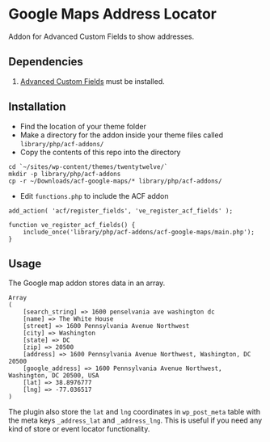 # Google Maps Address Locator

Addon for Advanced Custom Fields to show addresses.

## Dependencies

1. [Advanced Custom Fields](http://wordpress.org/extend/plugins/advanced-custom-fields/) must be installed.

## Installation

* Find the location of your theme folder
* Make a directory for the addon inside your theme files called `library/php/acf-addons/`
* Copy the contents of this repo into the directory

```
cd `~/sites/wp-content/themes/twentytwelve/` 
mkdir -p library/php/acf-addons
cp -r ~/Downloads/acf-google-maps/* library/php/acf-addons/
```

* Edit `functions.php` to include the ACF addon

```
add_action( 'acf/register_fields', 've_register_acf_fields' );

function ve_register_acf_fields() {
    include_once('library/php/acf-addons/acf-google-maps/main.php');
}
```

## Usage

The Google map addon stores data in an array.

```
Array
(
    [search_string] => 1600 penselvania ave washington dc
    [name] => The White House
    [street] => 1600 Pennsylvania Avenue Northwest
    [city] => Washington
    [state] => DC
    [zip] => 20500
    [address] => 1600 Pennsylvania Avenue Northwest, Washington, DC 20500
    [google_address] => 1600 Pennsylvania Avenue Northwest, Washington, DC 20500, USA
    [lat] => 38.8976777
    [lng] => -77.036517
)
```

The plugin also store the `lat` and `lng` coordinates in `wp_post_meta` table with the meta keys `_address_lat` and `_address_lng`. This is useful if you need any kind of store or event locator functionality.
